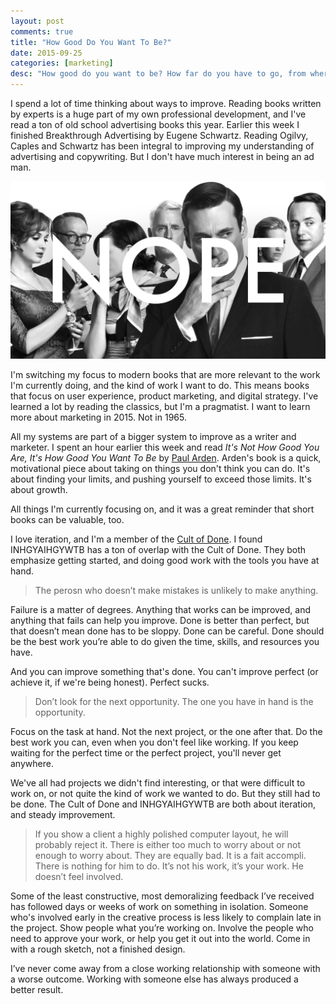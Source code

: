 ```yaml
---
layout: post
comments: true
title: "How Good Do You Want To Be?"
date: 2015-09-25
categories: [marketing]
desc: "How good do you want to be? How far do you have to go, from where you are, to where you want to be?"
---
```

I spend a lot of time thinking about ways to improve. Reading books written by experts is a huge part of my own professional development, and I've read a ton of old school advertising books this year. Earlier this week I finished Breakthrough Advertising by Eugene Schwartz. Reading Ogilvy, Caples and Schwartz has been integral to improving my understanding of advertising and copywriting. But I don't have much interest in being an ad man.

![Not interested in being an ad man](/img/mad-men.jpg "Not interested in being an ad man")

I'm switching my focus to modern books that are more relevant to the work I'm currently doing, and the kind of work I want to do. This means books that focus on user experience, product marketing, and digital strategy. I've learned a lot by reading the classics, but I'm a pragmatist. I want to learn more about marketing in 2015. Not in 1965.

All my systems are part of a bigger system to improve as a writer and marketer. I spent an hour earlier this week and read <em>It's Not How Good You Are, It's How Good You Want To Be</em> by [Paul Arden](https://en.wikipedia.org/wiki/Paul_Arden). Arden's book is a quick, motivational piece about taking on things you don't think you can do. It's about finding your limits, and pushing yourself to exceed those limits. It's about growth.

All things I'm currently focusing on, and it was a great reminder that short books can be valuable, too.

I love iteration, and I'm a member of the [Cult of Done](http://www.manifestoproject.it/bre-pettis-and-kio-stark/). I found INHGYAIHGYWTB has a ton of overlap with the Cult of Done. They both emphasize getting started, and doing good work with the tools you have at hand.

<blockquote>The perosn who doesn’t make mistakes is unlikely to make anything.</blockquote>

Failure is a matter of degrees. Anything that works can be improved, and anything that fails can help you improve. Done is better than perfect, but that doesn’t mean done has to be sloppy. Done can be careful. Done should be the best work you’re able to do given the time, skills, and resources you have.

And you can improve something that's done. You can't improve perfect (or achieve it, if we're being honest). Perfect sucks.

<blockquote>Don’t look for the next opportunity. The one you have in hand is the opportunity.</blockquote>

Focus on the task at hand. Not the next project, or the one after that. Do the best work you can, even when you don't feel like working. If you keep waiting for the perfect time or the perfect project, you'll never get anywhere.

We've all had projects we didn't find interesting, or that were difficult to work on, or not quite the kind of work we wanted to do. But they still had to be done. The Cult of Done and INHGYAIHGYWTB are both about iteration, and steady improvement.

<blockquote>If you show a client a highly polished computer layout, he will probably reject it. There is either too much to worry about or not enough to worry about. They are equally bad. It is a fait accompli. There is nothing for him to do. It’s not his work, it’s your work. He doesn’t feel involved.</blockquote>

Some of the least constructive, most demoralizing feedback I’ve received has followed days or weeks of work on something in isolation. Someone who's involved early in the creative process is less likely to complain late in the project. Show people what you’re working on. Involve the people who need to approve your work, or help you get it out into the world. Come in with a rough sketch, not a finished design.

I’ve never come away from a close working relationship with someone with a worse outcome. Working with someone else has always produced a better result.
